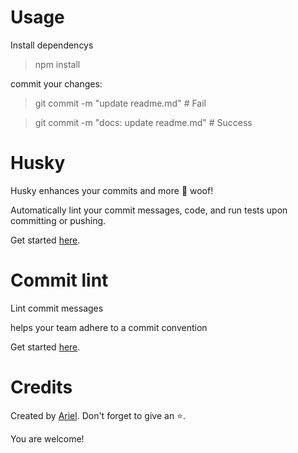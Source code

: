 # Usage
Install dependencys
> npm install

commit your changes:

> git commit -m "update readme.md" # Fail

> git commit -m "docs: update readme.md" # Success

# Husky 

Husky enhances your commits and more 🐶 woof!

Automatically lint your commit messages, code, and run tests upon committing or pushing.

Get started [here](https://typicode.github.io/husky/get-started.html).

# Commit lint

Lint commit messages

helps your team adhere to a commit convention

Get started [here](https://commitlint.js.org/guides/getting-started.html).


# Credits

Created by [Ariel](https://github.com/GitArika). Don't forget to give an ⭐.

You are welcome!
